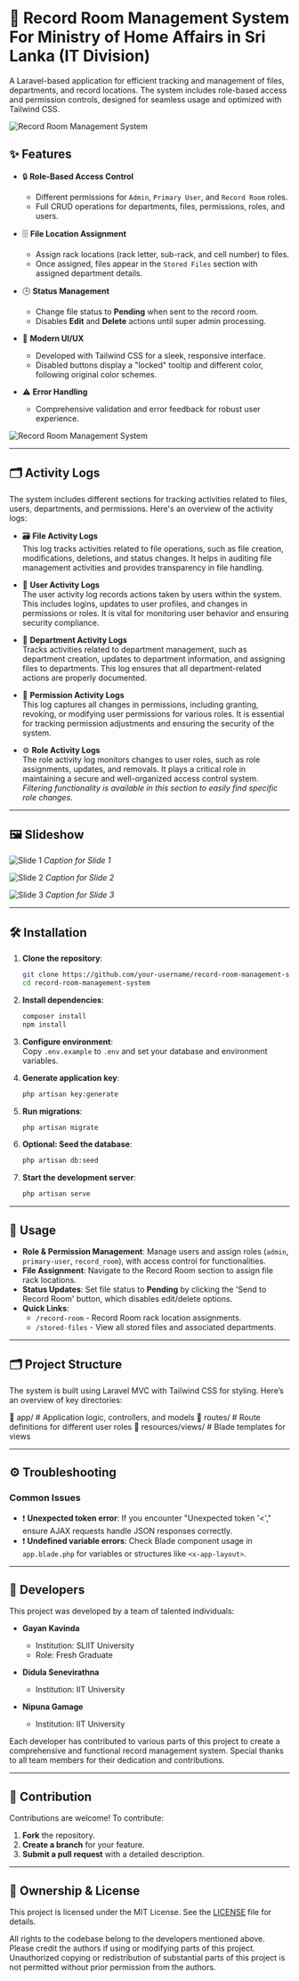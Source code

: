 # 📂 Record Room Management System For Ministry of Home Affairs in Sri Lanka (IT Division)

A Laravel-based application for efficient tracking and management of files, departments, and record locations. The system includes role-based access and permission controls, designed for seamless usage and optimized with Tailwind CSS.

![Record Room Management System](https://github.com/GayanKavinda/record_room_project/blob/Gayan/Project%20Showcase/1.%20Start%20Screen.png)

## ✨ Features

- 🔒 **Role-Based Access Control**  
  - Different permissions for `Admin`, `Primary User`, and `Record Room` roles.
  - Full CRUD operations for departments, files, permissions, roles, and users.

- 🗄️ **File Location Assignment**  
  - Assign rack locations (rack letter, sub-rack, and cell number) to files.
  - Once assigned, files appear in the `Stored Files` section with assigned department details.

- 🕒 **Status Management**  
  - Change file status to **Pending** when sent to the record room.
  - Disables **Edit** and **Delete** actions until super admin processing.

- 🎨 **Modern UI/UX**  
  - Developed with Tailwind CSS for a sleek, responsive interface.
  - Disabled buttons display a "locked" tooltip and different color, following original color schemes.

- ⚠️ **Error Handling**  
  - Comprehensive validation and error feedback for robust user experience.

![Record Room Management System](https://github.com/GayanKavinda/record_room_project/blob/Gayan/Project%20Showcase/5.%20Super%20Admin%20Home%20Page.png)

---

## 🗂️ Activity Logs

The system includes different sections for tracking activities related to files, users, departments, and permissions. Here's an overview of the activity logs:

- 🗃️ **File Activity Logs**  
  This log tracks activities related to file operations, such as file creation, modifications, deletions, and status changes. It helps in auditing file management activities and provides transparency in file handling.

- 👤 **User Activity Logs**  
  The user activity log records actions taken by users within the system. This includes logins, updates to user profiles, and changes in permissions or roles. It is vital for monitoring user behavior and ensuring security compliance.

- 🏢 **Department Activity Logs**  
  Tracks activities related to department management, such as department creation, updates to department information, and assigning files to departments. This log ensures that all department-related actions are properly documented.

- 🔑 **Permission Activity Logs**  
  This log captures all changes in permissions, including granting, revoking, or modifying user permissions for various roles. It is essential for tracking permission adjustments and ensuring the security of the system.

- ⚙️ **Role Activity Logs**  
  The role activity log monitors changes to user roles, such as role assignments, updates, and removals. It plays a critical role in maintaining a secure and well-organized access control system. *Filtering functionality is available in this section to easily find specific role changes.*

---

## 🖼️ Slideshow

![Slide 1](https://github.com/GayanKavinda/record_room_project/blob/Gayan/Project%20Showcase/5.%20Super%20Admin%20Home%20Page.png)
*Caption for Slide 1*

![Slide 2](https://github.com/GayanKavinda/record_room_project/blob/Gayan/Project%20Showcase/1.%20Start%20Screen.png)
*Caption for Slide 2*

![Slide 3](https://github.com/GayanKavinda/record_room_project/blob/Gayan/Project%20Showcase/5.%20Super%20Admin%20Home%20Page.png)
*Caption for Slide 3*

---

## 🛠️ Installation

1. **Clone the repository**:
    ```bash
    git clone https://github.com/your-username/record-room-management-system.git
    cd record-room-management-system
    ```

2. **Install dependencies**:
    ```bash
    composer install
    npm install
    ```

3. **Configure environment**:  
   Copy `.env.example` to `.env` and set your database and environment variables.

4. **Generate application key**:
    ```bash
    php artisan key:generate
    ```

5. **Run migrations**:
    ```bash
    php artisan migrate
    ```

6. **Optional: Seed the database**:
    ```bash
    php artisan db:seed
    ```

7. **Start the development server**:
    ```bash
    php artisan serve
    ```

---

## 🚀 Usage

- **Role & Permission Management**: Manage users and assign roles (`admin`, `primary-user`, `record_room`), with access control for functionalities.
- **File Assignment**: Navigate to the Record Room section to assign file rack locations.
- **Status Updates**: Set file status to **Pending** by clicking the 'Send to Record Room' button, which disables edit/delete options.
- **Quick Links**:
  - `/record-room` - Record Room rack location assignments.
  - `/stored-files` - View all stored files and associated departments.

---

## 🗂️ Project Structure

The system is built using Laravel MVC with Tailwind CSS for styling. Here’s an overview of key directories:

📁 app/ # Application logic, controllers, and models 
📁 routes/ # Route definitions for different user roles 
📁 resources/views/ # Blade templates for views

---

## ⚙️ Troubleshooting

### Common Issues

- ❗ **Unexpected token error**: If you encounter "Unexpected token '<'," ensure AJAX requests handle JSON responses correctly.
- ❗ **Undefined variable errors**: Check Blade component usage in `app.blade.php` for variables or structures like `<x-app-layout>`.

---

## 👥 Developers

This project was developed by a team of talented individuals:

- **Gayan Kavinda**  
  - Institution: SLIIT University  
  - Role: Fresh Graduate  

- **Didula Senevirathna**  
  - Institution: IIT University  

- **Nipuna Gamage**  
  - Institution: IIT University  

Each developer has contributed to various parts of this project to create a comprehensive and functional record management system. Special thanks to all team members for their dedication and contributions.

---

## 🤝 Contribution

Contributions are welcome! To contribute:

1. **Fork** the repository.
2. **Create a branch** for your feature.
3. **Submit a pull request** with a detailed description.

---

## 📜 Ownership & License

This project is licensed under the MIT License. See the [LICENSE](LICENSE) file for details.

All rights to the codebase belong to the developers mentioned above. Please credit the authors if using or modifying parts of this project. Unauthorized copying or redistribution of substantial parts of this project is not permitted without prior permission from the authors.
